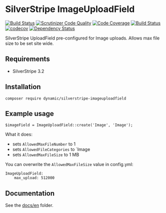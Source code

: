 # SilverStripe ImageUploadField
[![Build Status](https://travis-ci.org/dynamic/silverstripe-imageuploadfield.svg?branch=master)](https://travis-ci.org/dynamic/silverstripe-imageuploadfield)
[![Scrutinizer Code Quality](https://scrutinizer-ci.com/g/dynamic/silverstripe-imageuploadfield/badges/quality-score.png?b=master)](https://scrutinizer-ci.com/g/dynamic/silverstripe-imageuploadfield/?branch=master)
[![Code Coverage](https://scrutinizer-ci.com/g/dynamic/silverstripe-imageuploadfield/badges/coverage.png?b=master)](https://scrutinizer-ci.com/g/dynamic/silverstripe-imageuploadfield/?branch=master)
[![Build Status](https://scrutinizer-ci.com/g/dynamic/silverstripe-imageuploadfield/badges/build.png?b=master)](https://scrutinizer-ci.com/g/dynamic/silverstripe-imageuploadfield/build-status/master)
[![codecov](https://codecov.io/gh/dynamic/silverstripe-imageuploadfield/branch/master/graph/badge.svg?token=NwnVzhOZlx)](https://codecov.io/gh/dynamic/silverstripe-imageuploadfield)
[![Dependency Status](https://www.versioneye.com/user/projects/57a119373d8eb6004d77429c/badge.svg?style=flat-square)](https://www.versioneye.com/user/projects/57a119373d8eb6004d77429c)

SilverStripe UploadField pre-configured for Image uploads. Allows max file size to be set site wide.

## Requirements

- SilverStripe 3.2

## Installation

	composer require dynamic/silverstripe-imageuploadfield

## Example usage

	$imageField = ImageUploadField::create('Image', 'Image');

What it does:

* sets `AllowedMaxFileNumber` to 1
* sets `AllowedFileCategories` to `Image
* sets `AllowedMaxFileSize` to 1 MB

You can overwrite the `AllowedMaxFileSize` value in config.yml:

	ImageUploadField:
		max_upload: 512000

## Documentation

See the [docs/en](docs/en/index.md) folder.
